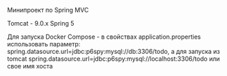 Минипроект по Spring MVC

Tomcat - 9.0.x
Spring 5

Для запуска Docker Compose - в свойствах application.properties
использовать параметр: spring.datasource.url=jdbc:p6spy:mysql://db:3306/todo,
а для запуска из tomcat spring.datasource.url=jdbc:p6spy:mysql://localhost:3306/todo
или свое имя хоста